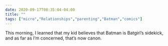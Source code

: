 ```yaml
---
date: 2020-09-17T08:35:04-04:00
title: ""
tags: ["micro","Relationships","parenting","Batman","comics"]
---
```

This morning, I learned that my kid believes that Batman is Batgirl’s sidekick, and as far as I’m concerned, that’s now canon.
